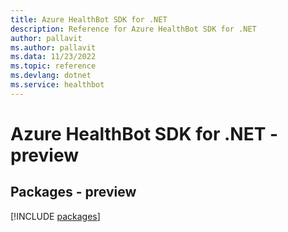 ```yaml
---
title: Azure HealthBot SDK for .NET
description: Reference for Azure HealthBot SDK for .NET
author: pallavit
ms.author: pallavit
ms.data: 11/23/2022
ms.topic: reference
ms.devlang: dotnet
ms.service: healthbot
---
```

# Azure HealthBot SDK for .NET - preview
## Packages - preview
[!INCLUDE [packages](healthbot-index.md)]